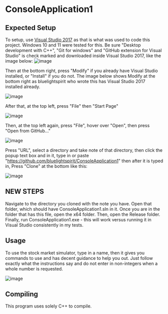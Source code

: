 # ConsoleApplication1
## Expected Setup
To setup, use [Visual Studio 2017](https://aka.ms/vs/15/release/vs_community.exe) as that is what was used to code this project. Windows 10 and 11 were tested for this. Be sure "Desktop development with C++", "Git for windows" and "GitHub extension for Visual Studio" is check marked and downloaded inside Visual Studio 2017, like the image below:
![image](https://github.com/user-attachments/assets/dd559592-a8fd-4f7d-a979-0c8ccf840037)


Then at the bottom right, press "Modify" if you already have Visual Studio installed, or "Install" if you do not. The image below shows Modify at the bottom right as bluelightspirit who wrote this has Visual Studio 2017 installed already.

![image](https://github.com/user-attachments/assets/979a853f-b62b-4fa4-acaa-da191c6fdc6d)

After that, at the top left, press "File" then "Start Page"

![image](https://github.com/user-attachments/assets/810d5469-0a10-4864-9d2c-ab11f088fbfa)

Then, at the top left again, press "File", hover over "Open", then press "Open from GitHub..."

![image](https://github.com/user-attachments/assets/8e3e2a72-0f21-4c42-adeb-2f8099ac75a7)

Press "URL", select a directory and take note of that directory, then click the popup text box and in it, type in or paste "https://github.com/bluelightspirit/ConsoleApplication1" then after it is typed in, Press "Clone" at the bottom like this:

![image](https://github.com/user-attachments/assets/4b24fea1-6452-473f-b3f8-91b8040b2aaf)

## NEW STEPS

Navigate to the directory you cloned with the note you have. Open that folder, which should have ConsoleApplication1.sln in it. Once you are in the folder that has this file, open the x64 folder. Then, open the Release folder. Finally, run ConsoleApplication1.exe - this will work versus running it in Visual Studio consistently in my tests.

## Usage
To use the stock market simulator, type in a name, then it gives you commands to use and has decent guidance to help you out. Just follow exactly what the instructions say and do not enter in non-integers when a whole number is requested.

![image](https://github.com/user-attachments/assets/e82f828f-7d4f-4183-a859-97caea366056)

## Compiling
This program uses solely C++ to compile.
